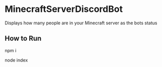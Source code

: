 # MinecraftServerDiscordBot
Displays how many people are in your Minecraft server as the bots status


How to Run
--------------
npm i

node index
